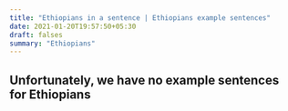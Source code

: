 ```yaml
---
title: "Ethiopians in a sentence | Ethiopians example sentences"
date: 2021-01-20T19:57:50+05:30
draft: falses
summary: "Ethiopians"
---
```

## Unfortunately, we have no example sentences for Ethiopians                 
